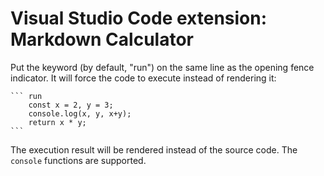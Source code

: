 # Visual Studio Code extension: Markdown Calculator

Put the keyword (by default, "run") on the same line as the opening fence indicator.
It will force the code to execute instead of rendering it:

````
``` run
    const x = 2, y = 3;
    console.log(x, y, x+y);
    return x * y;
```
````

The execution result will be rendered instead of the source code. The `console` functions are supported.

